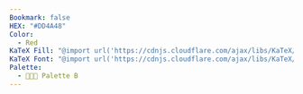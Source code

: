 ```yaml
---
Bookmark: false
HEX: "#DD4A48"
Color:
  - Red
KaTeX Fill: "@import url('https://cdnjs.cloudflare.com/ajax/libs/KaTeX/0.16.9/katex.min.css')This is some text\\color{#FFF}\\colorbox{#DD4A48}{\\textsf{This is some text}}This is some text​﻿"
KaTeX Font: "@import url('https://cdnjs.cloudflare.com/ajax/libs/KaTeX/0.16.9/katex.min.css')This is some text\\color{#DD4A48}\\textsf{This is some text}This is some text﻿"
Palette:
  - 👨🏻‍🎨 Palette B
---
```


